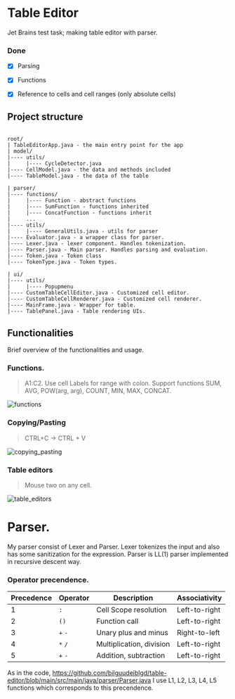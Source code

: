 # Table Editor
Jet Brains test task; making table editor with parser.

### Done
- [x] Parsing
- [x] Functions
- [x] Reference to cells and cell ranges (only absolute cells)


## Project structure

```

root/
| TableEditorApp.java - the main entry point for the app
| model/
|---- utils/
|     |---- CycleDetector.java  
|---- CellModel.java - the data and methods included
|---- TableModel.java - the data of the table

| parser/
|---- functions/
|     |---- Function - abstract functions
|     |---- SumFunction - functions inherited
|     |---- ConcatFunction - functions inherit
|     ...
|---- utils/
|     |---- GeneralUtils.java - utils for parser
|---- Evaluator.java - a wrapper class for parser.
|---- Lexer.java - lexer component. Handles tokenization.
|---- Parser.java - Main parser. Handles parsing and evaluation.
|---- Token.java - Token class
|---- TokenType.java - Token types.

| ui/
|---- utils/
|     |---- Popupmenu
|---- CustomTableCellEditor.java - Customized cell editor.
|---- CustomTableCellRenderer.java - Customized cell renderer.
|---- MainFrame.java - Wrapper for table.
|---- TablePanel.java - Table rendering UIs.

```

## Functionalities
Brief overview of the functionalities and usage.

### Functions.
> A1:C2. Use cell Labels for range with colon.
> Support functions SUM, AVG, POW(arg, arg), COUNT, MIN, MAX, CONCAT.

  
![functions](https://github.com/bilguudeiblgd/table-editor/assets/68243292/7129c18a-3cd2-48b7-84b5-8115a038eb22)


### Copying/Pasting

> CTRL+C -> CTRL + V
  
![copying_pasting](https://github.com/bilguudeiblgd/table-editor/assets/68243292/08b3d3b6-f8f0-41c2-bae3-6d9ba4a57a2f)

### Table editors

> Mouse two on any cell.
>

![table_editors](https://github.com/bilguudeiblgd/table-editor/assets/68243292/e4da4155-ebb1-4cb4-a163-f11a7677bf31)


# Parser.

My parser consist of Lexer and Parser. Lexer tokenizes the input and also has some sanitization for the expression. Parser is LL(1) parser implemented in recursive descent way.

### Operator precendence.

| Precedence | Operator      | Description                         | Associativity     |
|------------|---------------|-------------------------------------|-------------------|
| 1          | `:`           | Cell Scope resolution               | Left-to-right     |
| 2          | `()`          | Function call                       | Left-to-right     |
| 3          | `+` `-`       | Unary plus and minus                | Right-to-left     |
| 4          | `*` `/`       | Multiplication, division            | Left-to-right     |
| 5          | `+` `-`       | Addition, subtraction               | Left-to-right     |

As in the code, https://github.com/bilguudeiblgd/table-editor/blob/main/src/main/java/parser/Parser.java I use L1, L2, L3, L4, L5 functions which corresponds to this precendence.

